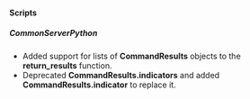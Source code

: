 
#### Scripts
##### CommonServerPython
- Added support for lists of **CommandResults** objects to the **return_results** function.
- Deprecated **CommandResults.indicators** and added **CommandResults.indicator** to replace it.
